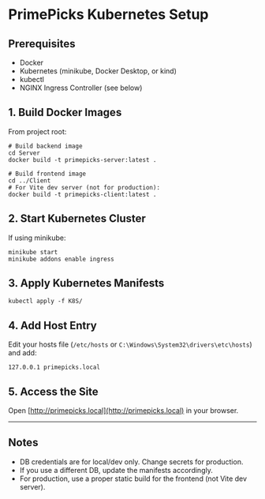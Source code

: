 # PrimePicks Kubernetes Setup

## Prerequisites
- Docker
- Kubernetes (minikube, Docker Desktop, or kind)
- kubectl
- NGINX Ingress Controller (see below)

## 1. Build Docker Images

From project root:

```
# Build backend image
cd Server
docker build -t primepicks-server:latest .

# Build frontend image
cd ../Client
# For Vite dev server (not for production):
docker build -t primepicks-client:latest .
```

## 2. Start Kubernetes Cluster

If using minikube:
```
minikube start
minikube addons enable ingress
```

## 3. Apply Kubernetes Manifests

```
kubectl apply -f K8S/
```

## 4. Add Host Entry

Edit your hosts file (`/etc/hosts` or `C:\Windows\System32\drivers\etc\hosts`) and add:
```
127.0.0.1 primepicks.local
```

## 5. Access the Site

Open [http://primepicks.local](http://primepicks.local) in your browser.

---

## Notes
- DB credentials are for local/dev only. Change secrets for production.
- If you use a different DB, update the manifests accordingly.
- For production, use a proper static build for the frontend (not Vite dev server). 